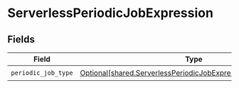 # ServerlessPeriodicJobExpression


## Fields

| Field                                                                                                                                        | Type                                                                                                                                         | Required                                                                                                                                     | Description                                                                                                                                  |
| -------------------------------------------------------------------------------------------------------------------------------------------- | -------------------------------------------------------------------------------------------------------------------------------------------- | -------------------------------------------------------------------------------------------------------------------------------------------- | -------------------------------------------------------------------------------------------------------------------------------------------- |
| `periodic_job_type`                                                                                                                          | [Optional[shared.ServerlessPeriodicJobExpressionPeriodicJobType]](undefined/models/shared/serverlessperiodicjobexpressionperiodicjobtype.md) | :heavy_check_mark:                                                                                                                           | N/A                                                                                                                                          |